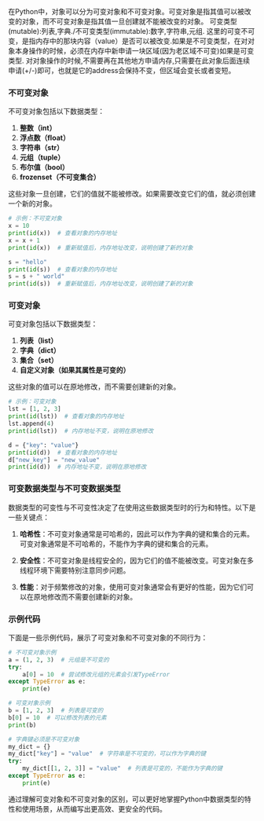 在Python中，对象可以分为可变对象和不可变对象。可变对象是指其值可以被改变的对象，而不可变对象是指其值一旦创建就不能被改变的对象。
可变类型(mutable):列表,字典./不可变类型(immutable):数字,字符串,元组.
这里的可变不可变，是指内存中的那块内容（value）是否可以被改变.如果是不可变类型，在对对象本身操作的时候，必须在内存中新申请一块区域(因为老区域不可变)如果是可变类型. 对对象操作的时候,不需要再在其他地方申请内存,只需要在此对象后面连续申请(+/-)即可，也就是它的address会保持不变，但区域会变长或者变短。

### 不可变对象

不可变对象包括以下数据类型：

1. **整数（int）**
2. **浮点数（float）**
3. **字符串（str）**
4. **元组（tuple）**
5. **布尔值（bool）**
6. **frozenset（不可变集合）**

这些对象一旦创建，它们的值就不能被修改。如果需要改变它们的值，就必须创建一个新的对象。

```python
# 示例：不可变对象
x = 10
print(id(x))  # 查看对象的内存地址
x = x + 1
print(id(x))  # 重新赋值后，内存地址改变，说明创建了新的对象

s = "hello"
print(id(s))  # 查看对象的内存地址
s = s + " world"
print(id(s))  # 重新赋值后，内存地址改变，说明创建了新的对象
```

### 可变对象

可变对象包括以下数据类型：

1. **列表（list）**
2. **字典（dict）**
3. **集合（set）**
4. **自定义对象（如果其属性是可变的）**

这些对象的值可以在原地修改，而不需要创建新的对象。

```python
# 示例：可变对象
lst = [1, 2, 3]
print(id(lst))  # 查看对象的内存地址
lst.append(4)
print(id(lst))  # 内存地址不变，说明在原地修改

d = {"key": "value"}
print(id(d))  # 查看对象的内存地址
d["new_key"] = "new_value"
print(id(d))  # 内存地址不变，说明在原地修改
```

### 可变数据类型与不可变数据类型

数据类型的可变性与不可变性决定了在使用这些数据类型时的行为和特性。以下是一些关键点：

1. **哈希性**：不可变对象通常是可哈希的，因此可以作为字典的键和集合的元素。可变对象通常是不可哈希的，不能作为字典的键和集合的元素。

2. **安全性**：不可变对象是线程安全的，因为它们的值不能被改变。可变对象在多线程环境下需要特别注意同步问题。

3. **性能**：对于频繁修改的对象，使用可变对象通常会有更好的性能，因为它们可以在原地修改而不需要创建新的对象。

### 示例代码

下面是一些示例代码，展示了可变对象和不可变对象的不同行为：

```python
# 不可变对象示例
a = (1, 2, 3)  # 元组是不可变的
try:
    a[0] = 10  # 尝试修改元组的元素会引发TypeError
except TypeError as e:
    print(e)

# 可变对象示例
b = [1, 2, 3]  # 列表是可变的
b[0] = 10  # 可以修改列表的元素
print(b)

# 字典键必须是不可变对象
my_dict = {}
my_dict["key"] = "value"  # 字符串是不可变的，可以作为字典的键
try:
    my_dict[[1, 2, 3]] = "value"  # 列表是可变的，不能作为字典的键
except TypeError as e:
    print(e)
```

通过理解可变对象和不可变对象的区别，可以更好地掌握Python中数据类型的特性和使用场景，从而编写出更高效、更安全的代码。
